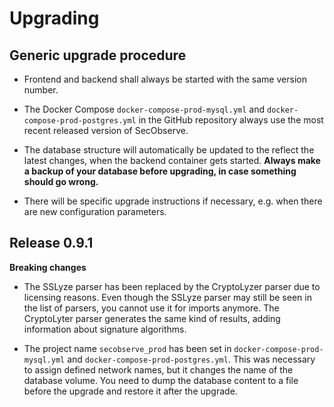 # Upgrading

## Generic upgrade procedure

* Frontend and backend shall always be started with the same version number. 

* The Docker Compose `docker-compose-prod-mysql.yml` and `docker-compose-prod-postgres.yml` in the GitHub repository always use the most recent released version of SecObserve.

* The database structure will automatically be updated to the reflect the latest changes, when the backend container gets started. **Always make a backup of your database before upgrading, in case something should go wrong.**

* There will be specific upgrade instructions if necessary, e.g. when there are new configuration parameters.

## Release 0.9.1

**Breaking changes**

* The SSLyze parser has been replaced by the CryptoLyzer parser due to licensing reasons. Even though the SSLyze parser may still be seen in the list of parsers, you cannot use it for imports anymore. The CryptoLyter parser generates the same kind of results, adding information about signature algorithms.

* The project name `secobserve_prod` has been set in `docker-compose-prod-mysql.yml` and `docker-compose-prod-postgres.yml`. This was necessary to assign defined network names, but it changes the name of the database volume. You need to dump the database content to a file before the upgrade and restore it after the upgrade.
